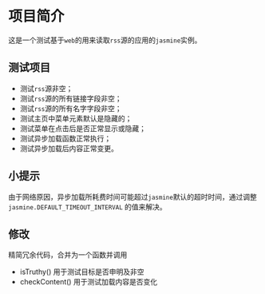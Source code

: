 # 项目简介

这是一个测试基于`web`的用来读取`rss`源的应用的`jasmine`实例。


## 测试项目

* 测试`rss`源非空；
* 测试`rss`源的所有链接字段非空；
* 测试`rss`源的所有名字字段非空；
* 测试主页中菜单元素默认是隐藏的；
* 测试菜单在点击后是否正常显示或隐藏；
* 测试异步加载函数正常执行；
* 测试异步加载后内容正常变更。


## 小提示

由于网络原因，异步加载所耗费时间可能超过`jasmine`默认的超时时间，通过调整 `jasmine.DEFAULT_TIMEOUT_INTERVAL` 的值来解决。


## 修改

精简冗余代码，合并为一个函数并调用
* isTruthy() 用于测试目标是否申明及非空
* checkContent() 用于测试加载内容是否变化
